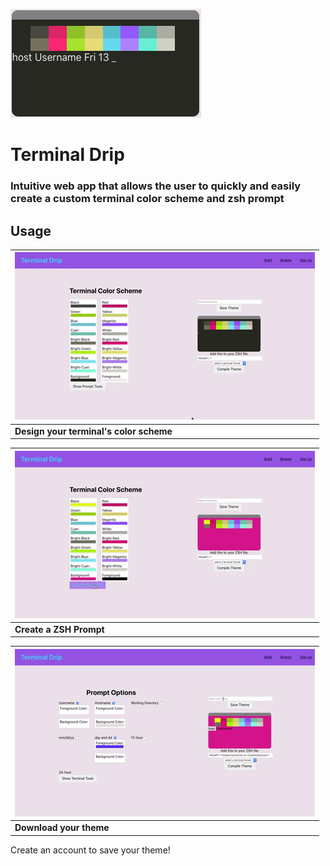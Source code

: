 [![Image of Terminal Logo](.github/images/term.png)](https://theluispestana.github.io/term-drip/)

# Terminal Drip
### Intuitive web app that allows the user to quickly and easily create a custom terminal color scheme and zsh prompt

## Usage 
|![designing a color scheme](./.github/images/colorscheme.gif)|
| --- |
| **Design your terminal's color scheme** |

|![creating a ZSH prompt](./.github/images/prompt.gif)|
| --- |
| **Create a ZSH Prompt** |

|![export and download your creation](./.github/images/download.gif)|
| --- |
| **Download your theme** |

Create an account to save your theme!
